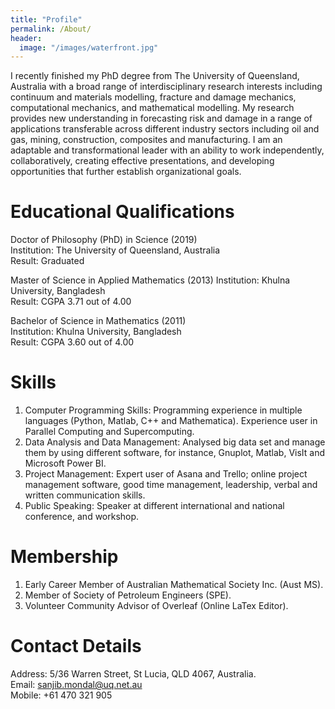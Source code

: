 ```yaml
---
title: "Profile"
permalink: /About/
header:
  image: "/images/waterfront.jpg"
---
```


I recently finished my PhD degree from The University of Queensland, Australia with a broad range of interdisciplinary research interests including continuum and materials modelling, fracture and damage mechanics, computational mechanics, and mathematical modelling. My research provides new understanding in forecasting risk and damage in a range of applications transferable across different industry sectors including oil and gas, mining, construction, composites and manufacturing. I am an adaptable and transformational leader with an ability to work independently, collaboratively, creating effective presentations, and developing opportunities that further establish organizational goals.

# Educational Qualifications
Doctor of Philosophy (PhD) in Science (2019)  
Institution: The University of Queensland, Australia  
Result: Graduated

Master of Science in Applied Mathematics (2013) 
Institution: Khulna University, Bangladesh  
Result: CGPA 3.71 out of 4.00

Bachelor of Science in Mathematics (2011)  
Institution: Khulna University, Bangladesh  
Result: CGPA 3.60 out of 4.00

# Skills
1. Computer Programming Skills: Programming experience in multiple languages (Python, Matlab, C++ and Mathematica). Experience user in Parallel Computing and Supercomputing.
2. Data Analysis and Data Management: Analysed big data set and manage them by using different software, for instance, Gnuplot, Matlab, VisIt and Microsoft Power BI.  
3. Project Management:  Expert user of Asana and Trello; online project management software, good time management, leadership, verbal and written communication skills. 
4. Public Speaking: Speaker at different international and national conference, and workshop.

# Membership
1. Early Career Member of Australian Mathematical Society Inc. (Aust MS).
2. Member of Society of Petroleum Engineers (SPE).
3. Volunteer Community Advisor of Overleaf (Online LaTex Editor).

# Contact Details
Address: 5/36 Warren Street, St Lucia, QLD 4067, Australia.  
Email: sanjib.mondal@uq.net.au  
Mobile: +61 470 321 905
